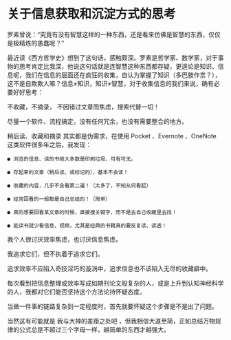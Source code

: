 # 关于信息获取和沉淀方式的思考
罗素曾说：“究竟有没有智慧这样的一种东西，还是看来仿佛是智慧的东西，仅仅是极精炼的愚蠢呢？”

最近读《西方哲学史》想到了这句话，感触颇深。罗素是哲学家、数学家，对于事物的思考肯定比我深，他说这句话就是连智慧这种东西都存疑，更遑论是知识、信息呢，我们在信息的层面还在疯狂的收集，自认为掌握了知识（多巴胺作祟？），这不是自欺欺人嘛？信息≠知识，知识≠智慧，对于收集信息的我们来说，确有必要好好思考：

不收藏，不摘录， 不因错过文章而焦虑，搜索代替一切！

尽量一个软件、流程搞定，没有任何冗余，也没有需要整合的地方。

稍后读、收藏和摘录 其实都是伪需求，在使用 Pocket 、Evernote 、OneNote 这类软件很多年之后，我发现：

    ● 浏览的信息、读的书绝大多数是印刷垃圾、可有可无。
    
    ● 存起来的文章（稍后读、或标记的），基本不会读！

    ● 收藏的内容，几乎不会看第二遍！（太多了，不知从何看起）

    ● 经常回看的一般都是自己总结的！（简单）

    ● 真的想要回看某文章的时候，直接搜关键字，而不是去自己收藏里去找！
    
    ● 能读书就少看信息、视频，尤其是经典的书籍真的要反复读、读透！

我个人很讨厌效率焦虑，也讨厌信息焦虑。

我追求它们，但不执着于追求它们。

追求效率不应陷入奇技淫巧的漩涡中，追求信息也不该陷入无尽的收藏癖中。

每次看到把信息整理或效率写成如期刊论文般复杂的人，或是上升到认知神经科学的人，我都对它们能否坚持这个方法论持怀疑态度。

当做一件事的链路复杂到一定程度时，首先就要怀疑这个步骤是不是出了问题。

当然这有可能就是 我与大神的差距之处吧 ，但我相信大道至简，正如总结万物规律的公式总是不超过三个字母一样，越简单的东西才越强大。
